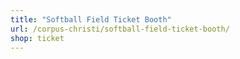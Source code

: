 ```yaml
---
title: "Softball Field Ticket Booth"
url: /corpus-christi/softball-field-ticket-booth/
shop: ticket
---
```

